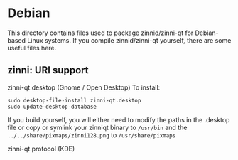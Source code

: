 
Debian
====================
This directory contains files used to package zinnid/zinni-qt
for Debian-based Linux systems. If you compile zinnid/zinni-qt yourself, there are some useful files here.

## zinni: URI support ##


zinni-qt.desktop  (Gnome / Open Desktop)
To install:

	sudo desktop-file-install zinni-qt.desktop
	sudo update-desktop-database

If you build yourself, you will either need to modify the paths in
the .desktop file or copy or symlink your zinniqt binary to `/usr/bin`
and the `../../share/pixmaps/zinni128.png` to `/usr/share/pixmaps`

zinni-qt.protocol (KDE)

